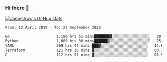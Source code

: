 ### Hi there 👋

[![Jameshwc's GitHub stats](https://github-readme-stats.vercel.app/api?username=jameshwc)](https://github.com/anuraghazra/github-readme-stats)

<!--START_SECTION:waka-->

```txt
From: 12 April 2019 - To: 27 September 2025

Go                     1,196 hrs 51 mins███████▓░░░░░░░░░░░░░░░░░   30.70 %
Python                 1,009 hrs 30 mins██████▒░░░░░░░░░░░░░░░░░░   25.90 %
YAML                   569 hrs 47 mins ███▓░░░░░░░░░░░░░░░░░░░░░   14.62 %
Terraform              121 hrs 15 mins ▓░░░░░░░░░░░░░░░░░░░░░░░░   03.11 %
C                      112 hrs 51 mins ▓░░░░░░░░░░░░░░░░░░░░░░░░   02.90 %
```

<!--END_SECTION:waka-->